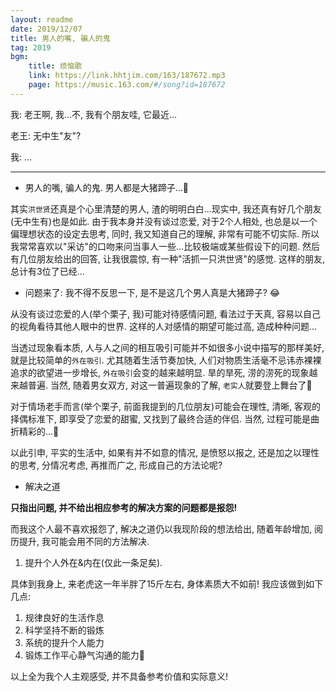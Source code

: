 ```yaml
---
layout: readme
date: 2019/12/07
title: 男人的嘴, 骗人的鬼
tag: 2019
bgm:
    title: 烦恼歌
    link: https://link.hhtjim.com/163/187672.mp3
    page: https://music.163.com/#/song?id=187672
---
```


我: 老王啊, 我...不, 我有个朋友哇, 它最近...

老王: 无中生"友"?

我: ...

---

- 男人的嘴, 骗人的鬼. 男人都是大猪蹄子...🤪

其实`洪世贤`还真是个心里清楚的男人, 渣的明明白白...现实中, 我还真有好几个朋友(无中生有)也是如此. 由于我本身并没有谈过恋爱, 对于2个人相处, 也总是以一个偏理想状态的设定去思考, 同时, 我又知道自己的理解, 非常有可能不切实际. 所以我常常喜欢以"采访"的口吻来问当事人一些...比较极端或某些假设下的问题. 然后有几位朋友给出的回答, 让我很震惊, 有一种"活抓一只洪世贤"的感觉. 这样的朋友, 总计有3位了已经...

- 问题来了: 我不得不反思一下, 是不是这几个男人真是大猪蹄子? 😂

从没有谈过恋爱的人(举个栗子, 我)可能对待感情问题, 看法过于天真, 容易以自己的视角看待其他人眼中的世界. 这样的人对感情的期望可能过高, 造成种种问题...

当透过现象看本质, 人与人之间的相互吸引可能并不如很多小说中描写的那样美好, 就是比较简单的`外在吸引`. 尤其随着生活节奏加快, 人们对物质生活毫不忌讳赤裸裸追求的欲望进一步增长, `外在吸引`会变的越来越明显. 旱的旱死, 涝的涝死的现象越来越普遍. 当然, 随着男女双方, 对这一普遍现象的了解, `老实人`就要登上舞台了🤪

对于情场老手而言(举个栗子, 前面我提到的几位朋友)可能会在理性, 清晰, 客观的择偶标准下, 即享受了恋爱的甜蜜, 又找到了最终合适的伴侣. 当然, 过程可能是曲折精彩的...🤪

以此引申, 平实的生活中, 如果有并不如意的情况, 是愤怒以报之, 还是加之以理性的思考, 分情况考虑, 再推而广之, 形成自己的方法论呢?

- 解决之道

**只指出问题, 并不给出相应参考的解决方案的问题都是报怨!**

而我这个人最不喜欢报怨了, 解决之道仍以我现阶段的想法给出, 随着年龄增加, 阅历提升, 我可能会用不同的方法解决.

1. 提升个人外在&内在(仅此一条足矣).

具体到我身上, 来老虎这一年半胖了15斤左右, 身体素质大不如前! 我应该做到如下几点:

1. 规律良好的生活作息
2. 科学坚持不断的锻炼
3. 系统的提升个人能力
4. 锻炼工作平心静气沟通的能力🤣

以上全为我个人主观感受, 并不具备参考价值和实际意义!
